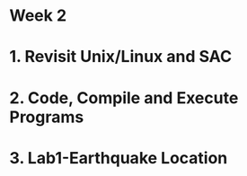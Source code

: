 Week 2
======

# 1. Revisit Unix/Linux and SAC

# 2. Code, Compile and Execute Programs

# 3. Lab1-Earthquake Location
